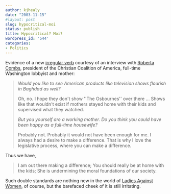 ```yaml
---
author: kjhealy
date: "2003-11-15"
#layout: post
slug: hypocritical-moi
status: publish
title: Hypocritical? Moi?
wordpress_id: '544'
categories:
- Politics
---
```


Evidence of a new [irregular verb](http://www.crookedtimber.org/archives/000536.html) courtesy of an interview with [Roberta Combs](http://www.nytimes.com/2003/11/16/magazine/16QUESTIONS.html), president of the Christian Coalition of America, full-time Washington lobbyist and mother:

> *Would you like to see American products like television shows flourish in Baghdad as well?*
>
> Oh, no. I hope they don't show ''The Osbournes'' over there … Shows like that wouldn't exist if mothers stayed home with their kids and supervised what they watched.
>
> *But you yourself are a working mother. Do you think you could have been happy as a full-time housewife?*
>
> Probably not. Probably it would not have been enough for me. I always had a desire to make a difference. That is why I love the legislative process, where you can make a difference.

Thus we have,

> I am out there making a difference;
>  You should really be at home with the kids;
>  She is undermining the moral foundations of our society.

Such double standards are nothing new in the world of [Ladies Against Women](http://www.well.com/user/gail/ladies/), of course, but the barefaced cheek of it is still irritating.
